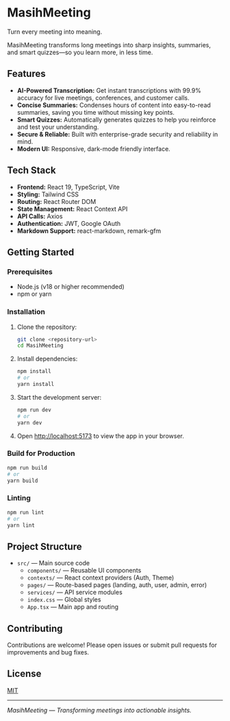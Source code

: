 # MasihMeeting

Turn every meeting into meaning.

MasihMeeting transforms long meetings into sharp insights, summaries, and smart quizzes—so you learn more, in less time.

## Features

- **AI-Powered Transcription:** Get instant transcriptions with 99.9% accuracy for live meetings, conferences, and customer calls.
- **Concise Summaries:** Condenses hours of content into easy-to-read summaries, saving you time without missing key points.
- **Smart Quizzes:** Automatically generates quizzes to help you reinforce and test your understanding.
- **Secure & Reliable:** Built with enterprise-grade security and reliability in mind.
- **Modern UI:** Responsive, dark-mode friendly interface.

## Tech Stack

- **Frontend:** React 19, TypeScript, Vite
- **Styling:** Tailwind CSS
- **Routing:** React Router DOM
- **State Management:** React Context API
- **API Calls:** Axios
- **Authentication:** JWT, Google OAuth
- **Markdown Support:** react-markdown, remark-gfm

## Getting Started

### Prerequisites
- Node.js (v18 or higher recommended)
- npm or yarn

### Installation

1. Clone the repository:
   ```bash
   git clone <repository-url>
   cd MasihMeeting
   ```
2. Install dependencies:
   ```bash
   npm install
   # or
   yarn install
   ```
3. Start the development server:
   ```bash
   npm run dev
   # or
   yarn dev
   ```
4. Open [http://localhost:5173](http://localhost:5173) to view the app in your browser.

### Build for Production
```bash
npm run build
# or
yarn build
```

### Linting
```bash
npm run lint
# or
yarn lint
```

## Project Structure

- `src/` — Main source code
  - `components/` — Reusable UI components
  - `contexts/` — React context providers (Auth, Theme)
  - `pages/` — Route-based pages (landing, auth, user, admin, error)
  - `services/` — API service modules
  - `index.css` — Global styles
  - `App.tsx` — Main app and routing

## Contributing

Contributions are welcome! Please open issues or submit pull requests for improvements and bug fixes.

## License

[MIT](LICENSE)

---

*MasihMeeting — Transforming meetings into actionable insights.*
